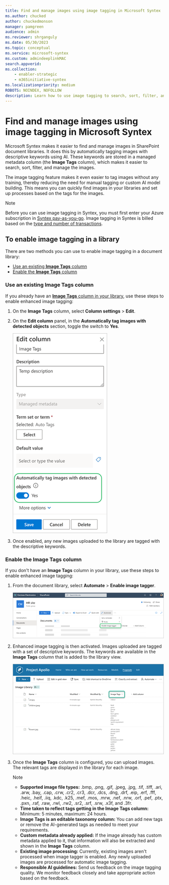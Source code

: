 ```yaml
---
title: Find and manage images using image tagging in Microsoft Syntex
ms.author: chucked
author: chuckedmonson
manager: pamgreen
audience: admin
ms.reviewer: shrganguly
ms.date: 05/30/2023
ms.topic: conceptual
ms.service: microsoft-syntex
ms.custom: admindeeplinkMAC
search.appverid: 
ms.collection: 
    - enabler-strategic
    - m365initiative-syntex
ms.localizationpriority: medium
ROBOTS: NOINDEX, NOFOLLOW
description: Learn how to use image tagging to search, sort, filter, and manage images in  Microsoft Syntex.
---
```


# Find and manage images using image tagging in Microsoft Syntex

Microsoft Syntex makes it easier to find and manage images in SharePoint document libraries. It does this by automatically tagging images with descriptive keywords using AI. These keywords are stored in a managed metadata column (the **Image Tags** column), which makes it easier to search, sort, filter, and manage the images.

The image tagging feature makes it even easier to tag images without any training, thereby reducing the need for manual tagging or custom AI model building. This means you can quickly find images in your libraries and set up processes based on the tags for the images.

> [!NOTE]
> Before you can use image tagging in Syntex, you must first enter your Azure subscription in [Syntex pay-as-you-go](syntex-azure-billing.md). Image tagging in Syntex is billed based on the [type and number of transactions](syntex-pay-as-you-go-services.md). 


## To enable image tagging in a library

There are two methods you can use to enable image tagging in a document library:

- [Use an existing **Image Tags** column](#use-an-existing-image-tags-column)
- [Enable the **Image Tags** column](#enable-the-image-tags-column)

### Use an existing Image Tags column

If you already have an [**Image Tags** column in your library](https://support.microsoft.com/office/work-with-image-tags-in-a-sharepoint-library), use these steps to enable enhanced image tagging:

1. On the **Image Tags** column, select **Column settings** > **Edit**. 

2. On the **Edit column** panel, in the **Automatically tag images with detected objects** section, toggle the switch to **Yes**.

   ![Screenshot showing the Column settings panel for the Image Tags column.](../media/content-understanding/image-tagger-edit-column-toggle-highlighted.png)  
 
3. Once enabled, any new images uploaded to the library are tagged with the descriptive keywords.

### Enable the Image Tags column

If you don't have an **Image Tags** column in your library, use these steps to enable enhanced image tagging:

1. From the document library, select **Automate** > **Enable image tagger**.

   ![Screenshot showing the Automate menu in a document library.](../media/content-understanding/image-tagger-automate-menu.png) 

2. Enhanced image tagging is then activated. Images uploaded are tagged with a set of descriptive keywords. The keywords are available in the **Image Tags** column that is added to the library view.

   ![Screenshot showing the library view with the Image Tags column.](../media/content-understanding/image-tagger-image-tags-column.png)  

3. Once the **Image Tags** column is configured, you can upload images. The relevant tags are displayed in the library for each image.


   > [!NOTE]
   >- **Supported image file types:** .bmp, .png, .gif, .jpeg, .jpg, .tif, .tiff, .ari, .arw, .bay, .cap, .crw, .cr2, .cr3, .dcr, .dcs, .dng, .drf, .eip, .erf, .fff, .heic, .heif, .iiq, .kdc, .k25, .mef, .mos, .mrw, .nef, .nrw, .orf, .pef, .ptx, .pxn, .raf, .raw, .rwl, .rw2, .sr2, .srf, .srw, .x3f, and .3fr.<br>
   >- **Time taken to reflect tags getting in the **Image Tags** column:** Minimum: 5 minutes, maximum: 24 hours.<br>
   >- **Image Tags is an editable taxonomy column:**  You can add new tags or remove the AI-generated tags as needed to meet your requirements.
   >- **Custom metadata already applied:** If the image already has custom metadata applied to it, that information will also be extracted and shown in the **Image Tags** column.
   >- **Existing image processing:** Currently, existing images aren't processed when image tagger is enabled. Any newly uploaded images are processed for automatic image tagging.<br>
   >- **Responsible AI guidelines:** Send us feedback on the image tagging quality. We monitor feedback closely and take appropriate action based on the feedback.



<!---
# Set up image tagging in Microsoft Syntex

(Coming soon)

With image tagging in Microsoft Syntex, users can find images through search by searching on image tags, and create workflows based on image tags. By default, basic image tagging is turned on for SharePoint and OneDrive. Images uploaded to either location are automatically scanned and applicable tags are applied, if available, from a list of 37 basic tags. Users can find images through search by searching on the image tags.

When a user uploads an image, the  tagging process runs automatically. If an image is edited, the tagging process runs again to update the tags.

Users with permissions to the image file can see and edit the tags in the file information panel or in the search results page. Once a user edits an image's tags, the system no longer auto-tags that image, even if it's edited.

If you turn tagging off, images will no longer be automatically tagged. Existing tags won't be removed.

> [!NOTE]
> System generated tags may change with updates to the image or our tag technology.

## Configure image tagging

After you [set up Syntex](set-up-content-understanding.md), you can configure image tagging in the Microsoft 365 admin center.

To turn image tagging on or off

1. In the Microsoft 365 admin center, select <a href="https://go.microsoft.com/fwlink/p/?linkid=2171997" target="_blank">**Setup**</a>.

2. Under **Organizational knowledge**, click **Automate content understanding**.

3. Click **Manage**.

4. On the **Image tagging** tab, click **Edit**.

5. Choose to allow **Basic tagging** or turn tagging **Off**.

6. Click **Save**.

    ![Screenshot of image tagging control.](../media/content-understanding/sharepoint-syntex-image-tagging-control.png)
--->
